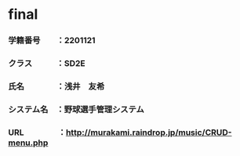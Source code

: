 # final

### 学籍番号　　：2201121
### クラス　　　：SD2E
### 氏名　　　　：浅井　友希
### システム名　：野球選手管理システム
### URL　　　　 ：http://murakami.raindrop.jp/music/CRUD-menu.php